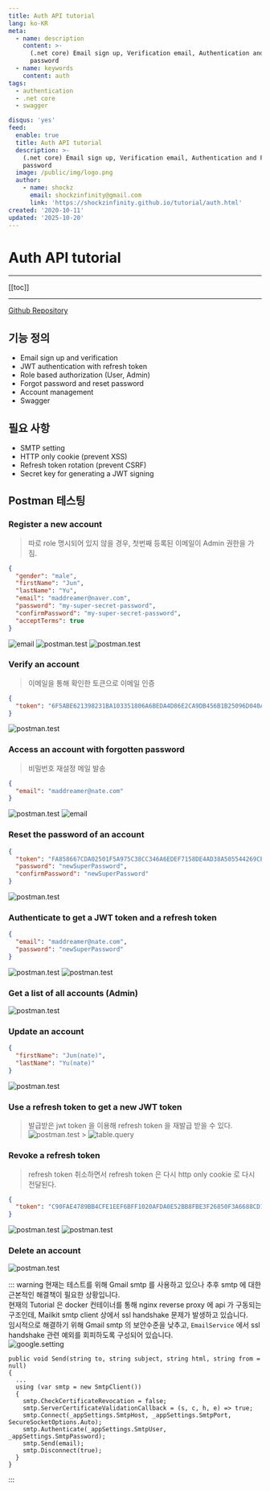 ```yaml
---
title: Auth API tutorial
lang: ko-KR
meta:
  - name: description
    content: >-
      (.net core) Email sign up, Verification email, Authentication and Forgot
      password
  - name: keywords
    content: auth
tags:
  - authentication
  - .net core
  - swagger

disqus: 'yes'
feed:
  enable: true
  title: Auth API tutorial
  description: >-
    (.net core) Email sign up, Verification email, Authentication and Forgot
    password
  image: /public/img/logo.png
  author:
    - name: shockz
      email: shockzinfinity@gmail.com
      link: 'https://shockzinfinity.github.io/tutorial/auth.html'
created: '2020-10-11'
updated: '2025-10-20'
---
```


# Auth API tutorial

<TagLinks />

---

[[toc]]

---

[Github Repository](https://github.com/shockzinfinity/signup-verification-test)

## 기능 정의

- Email sign up and verification
- JWT authentication with refresh token
- Role based authorization (User, Admin)
- Forgot password and reset password
- Account management
- Swagger

## 필요 사항

- SMTP setting
- HTTP only cookie (prevent XSS)
- Refresh token rotation (prevent CSRF)
- Secret key for generating a JWT signing

## Postman 테스팅

### Register a new account

> 따로 role 명시되어 있지 않을 경우, 첫번째 등록된 이메일이 Admin 권한을 가짐.

```json
{
  "gender": "male",
  "firstName": "Jun",
  "lastName": "Yu",
  "email": "maddreamer@naver.com",
  "password": "my-super-secret-password",
  "confirmPassword": "my-super-secret-password",
  "acceptTerms": true
}
```

![email](./images/email.1.png)
![postman.test](./images/postman.test.1.png)
![postman.test](./images/postman.test.2.png)

### Verify an account

> 이메일을 통해 확인한 토큰으로 이메일 인증

```json
{
  "token": "6F5ABE621398231BA103351806A6BEDA4D86E2CA9DB456B1B25096D040A2B907450647D82B5F6723"
}
```

![postman.test](./images/postman.test.3.png)

### Access an account with forgotten password

> 비밀번호 재설정 메일 발송

```json
{
  "email": "maddreamer@nate.com"
}
```

![postman.test](./images/postman.test.4.png)
![email](./images/email.2.png)

### Reset the password of an account

```json
{
  "token": "FA858667CDA02501F5A975C38CC346A6EDEF7158DE4AD38A505544269CEA9DEBE47D67EB5C8783A0",
  "password": "newSuperPassword",
  "confirmPassword": "newSuperPassword"
}
```

![postman.test](./images/postman.test.5.png)

### Authenticate to get a JWT token and a refresh token

```json
{
  "email": "maddreamer@nate.com",
  "password": "newSuperPassword"
}
```

![postman.test](./images/postman.test.6.png)
![postman.test](./images/postman.test.7.png)

### Get a list of all accounts (Admin)

![postman.test](./images/postman.test.8.png)

### Update an account

```json
{
  "firstName": "Jun(nate)",
  "lastName": "Yu(nate)"
}
```

![postman.test](./images/postman.test.9.png)

### Use a refresh token to get a new JWT token

> 발급받은 jwt token 을 이용해 refresh token 을 재발급 받을 수 있다.
> ![postman.test](./images/postman.test.10.png) > ![table.query](./images/table.query.1.png)

### Revoke a refresh token

> refresh token 취소하면서 refresh token 은 다시 http only cookie 로 다시 전달된다.

```json
{
  "token": "C90FAE4789BB4CFE1EEF6BFF1020AFDA0E52BB8FBE3F26850F3A6688CD1B8CA8388CA152762BE0F4"
}
```

![postman.test](./images/postman.test.11.png)
![postman.test](./images/postman.test.12.png)

### Delete an account

![postman.test](./images/postman.test.13.png)

::: warning
현재는 테스트를 위해 Gmail smtp 를 사용하고 있으나 추후 smtp 에 대한 근본적인 해결책이 필요한 상황입니다.  
현재의 Tutorial 은 docker 컨테이너를 통해 nginx reverse proxy 에 api 가 구동되는 구조인데, Mailkit smtp client 상에서 ssl handshake 문제가 발생하고 있습니다.  
임시적으로 해결하기 위해 Gmail smtp 의 보안수준을 낮추고, `EmailService` 에서 ssl handshake 관련 예외를 회피하도록 구성되어 있습니다.  
![google.setting](./images/google.setting.1.png)

```csharp{6-7}
public void Send(string to, string subject, string html, string from = null)
{
  ...
  using (var smtp = new SmtpClient())
  {
    smtp.CheckCertificateRevocation = false;
    smtp.ServerCertificateValidationCallback = (s, c, h, e) => true;
    smtp.Connect(_appSettings.SmtpHost, _appSettings.SmtpPort, SecureSocketOptions.Auto);
    smtp.Authenticate(_appSettings.SmtpUser, _appSettings.SmtpPassword);
    smtp.Send(email);
    smtp.Disconnect(true);
  }
}
```

:::
